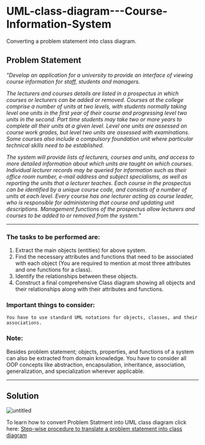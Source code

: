 # UML-class-diagram---Course-Information-System
Converting a problem statement into class diagram.
## Problem Statement
*"Develop an application for a university to provide an interface of viewing course information for staff, students and managers.*

*The lecturers and courses details are listed in a prospectus in which courses or lecturers can be added or removed. Courses at the college comprise a number of units at two levels, with students normally taking level one units in the first year of their course and progressing level two units in the second. Part time students may take two or more years to complete all their units at a given level. Level one units are assessed on course work grades, but level two units are assessed with examinations. Some courses also include a compulsory foundation unit where particular technical skills need to be established.*

*The system will provide lists of lecturers, courses and units, and access to more detailed information about which units are taught on which courses. Individual lecturer records may be queried for information such as their office room number, e-mail address and subject specialisms, as well as reporting the units that a lecturer teaches. Each course in the prospectus can be identified by a unique course code, and consists of a number of units at each level. Every course has one lecturer acting as course leader, who is responsible for administering that course and updating unit descriptions. Management functions of the prospectus allow lecturers and courses to be added to or removed from the system."*

---
### The tasks to be performed are:
1.	Extract the main objects (entities) for above system.
2.	Find the necessary attributes and functions that need to be associated with each object (You are required to mention at most three attributes and one functions for a class).
3.	Identify the relationships between these objects.
4.	Construct a final comprehensive Class diagram showing all objects and their relationships along with their attributes and functions.

### Important things to consider:
    You have to use standard UML notations for objects, classes, and their associations.

### Note:
Besides problem statement; objects, properties, and functions of a system can also be extracted from domain knowledge. You have to consider all OOP concepts like abstraction, encapsulation, inheritance, association, generalization, and specialization wherever applicable.

---
## Solution
![untitled](https://user-images.githubusercontent.com/41892175/46198416-04760700-c33f-11e8-8615-307cdf739ece.png)

To learn how to convert Problem Statment into UML class diagram click here: [Step-wise procedure to translate a problem statement into class diagram](https://github.com/saif86/Object-Oriented-Modeling---Graphic-Editor)
